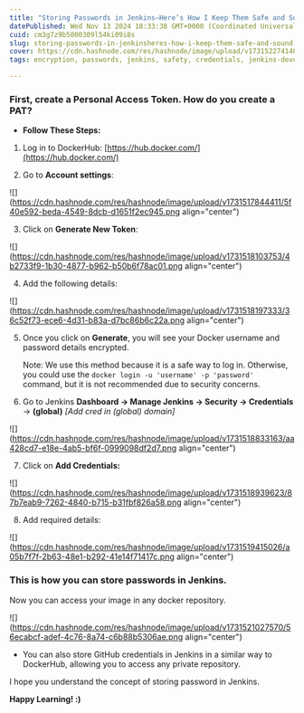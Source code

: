 ```yaml
---
title: "Storing Passwords in Jenkins—Here’s How I Keep Them Safe and Sound!"
datePublished: Wed Nov 13 2024 18:33:38 GMT+0000 (Coordinated Universal Time)
cuid: cm3g7z9b5000309l54ki09i8s
slug: storing-passwords-in-jenkinsheres-how-i-keep-them-safe-and-sound
cover: https://cdn.hashnode.com/res/hashnode/image/upload/v1731522741488/6c1ae47b-0002-4350-b1a3-7d85bb688045.png
tags: encryption, passwords, jenkins, safety, credentials, jenkins-devops, jenkins-password, jenkins-credentials

---
```


### First, create a **Personal Access Token. How do you create a PAT?**

* **Follow These Steps:**
    

1. Log in to DockerHub: [https://hub.docker.com/](https://hub.docker.com/)
    
2. Go to **Account settings**:
    

![](https://cdn.hashnode.com/res/hashnode/image/upload/v1731517844411/5f40e592-beda-4549-8dcb-d1651f2ec945.png align="center")

3. Click on **Generate New Token**:
    

![](https://cdn.hashnode.com/res/hashnode/image/upload/v1731518103753/4b2733f9-1b30-4877-b962-b50b6f78ac01.png align="center")

4. Add the following details:
    

![](https://cdn.hashnode.com/res/hashnode/image/upload/v1731518197333/36c52f73-ece6-4d31-b83a-d7bc86b6c22a.png align="center")

5. Once you click on **Generate**, you will see your Docker username and password details encrypted.
    
    Note: We use this method because it is a safe way to log in. Otherwise, you could use the `docker login -u 'username' -p 'password'` command, but it is not recommended due to security concerns.
    
6. Go to Jenkins **Dashboard → Manage Jenkins → Security → Credentials** → **(global)** *\[Add cred in (global) domain\]*
    

![](https://cdn.hashnode.com/res/hashnode/image/upload/v1731518833163/aa428cd7-e18e-4ab5-bf6f-0999098df2d7.png align="center")

7. Click on **Add Credentials:**
    

![](https://cdn.hashnode.com/res/hashnode/image/upload/v1731518939623/87b7eab9-7262-4840-b715-b31fbf826a58.png align="center")

8. Add required details:
    

![](https://cdn.hashnode.com/res/hashnode/image/upload/v1731519415026/a05b7f7f-2b63-48e1-b292-41e14f71417c.png align="center")

### This is how you can store passwords in Jenkins.

Now you can access your image in any docker repository.

![](https://cdn.hashnode.com/res/hashnode/image/upload/v1731521027570/56ecabcf-adef-4c76-8a74-c6b88b5306ae.png align="center")

* You can also store GitHub credentials in Jenkins in a similar way to DockerHub, allowing you to access any private repository.
    

I hope you understand the concept of storing password in Jenkins.

**Happy Learning! :)**